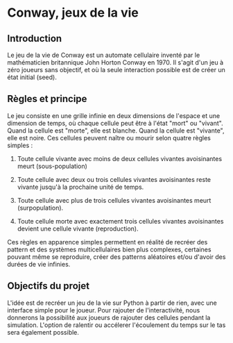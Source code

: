 # Conway, jeux de la vie

## Introduction

Le jeu de la vie de Conway est un automate cellulaire inventé par le mathématicien britannique John Horton Conway en 1970. 
Il s'agit d'un jeu à zéro joueurs sans objectif, et où la seule interaction possible est de créer un état initial (seed).

## Règles et principe

Le jeu consiste en une grille infinie en deux dimensions de l'espace et une dimension de temps, où chaque cellule peut être à l'état "mort" ou "vivant". Quand la cellule est "morte", elle
est blanche. Quand la cellule est "vivante", elle est noire. Ces cellules peuvent naître ou mourir selon quatre règles simples :

1. Toute cellule vivante avec moins de deux cellules vivantes avoisinantes meurt (sous-population)

2. Toute cellule avec deux ou trois cellules vivantes avoisinantes reste vivante jusqu'à la prochaine unité de temps.

3. Toute cellule avec plus de trois cellules vivantes avoisinantes meurt (surpopulation).

4. Toute cellule morte avec exactement trois cellules vivantes avoisinantes devient une cellule vivante (reproduction).

Ces règles en apparence simples permettent en réalité de recréer des pattern et des systèmes multicellulaires bien plus complexes, certaines pouvant même se reproduire, créer des patterns aléatoires et/ou d'avoir des durées
de vie infinies. 

## Objectifs du projet

L'idée est de recréer un jeu de la vie sur Python à partir de rien, avec une interface simple pour le joueur. Pour rajouter de l'interactivité, nous donnerons
la possibilité aux joueurs de rajouter des cellules pendant la simulation. L'option de ralentir ou accélerer l'écoulement du temps sur le tas sera également possible.